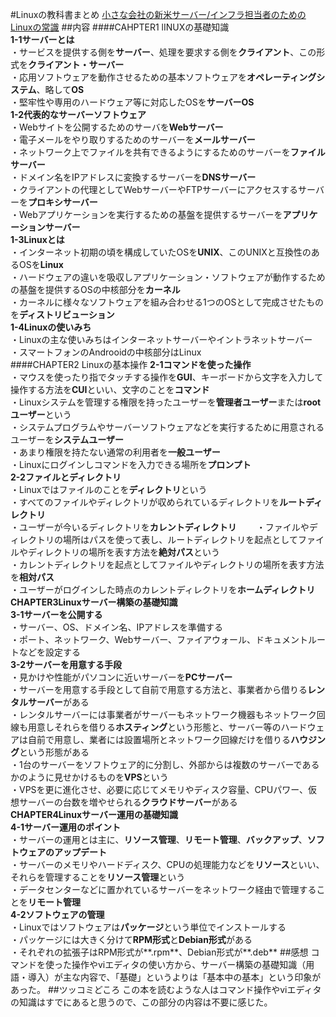 #Linuxの教科書まとめ
[小さな会社の新米サーバー/インフラ担当者のためのLinuxの常識](http://www.socym.co.jp/book/942)
##内容
####CAHPTER1 lINUXの基礎知識  
**1-1サーバーとは**  
・サービスを提供する側を**サーバー**、処理を要求する側を**クライアント**、この形式を**クライアント・サーバー**  
・応用ソフトウェアを動作させるための基本ソフトウェアを**オペレーティングシステム**、略して**OS**  
・堅牢性や専用のハードウェア等に対応したOSを**サーバーOS**  
**1-2代表的なサーバーソフトウェア**  
・Webサイトを公開するためのサーバを**Webサーバー**  
・電子メールをやり取りするためのサーバーを**メールサーバー**  
・ネットワーク上でファイルを共有できるようにするためのサーバーを**ファイルサーバー**  
・ドメイン名をIPアドレスに変換するサーバーを**DNSサーバー**  
・クライアントの代理としてWebサーバーやFTPサーバーにアクセスするサーバーを**プロキシサーバー**  
・Webアプリケーションを実行するための基盤を提供するサーバーを**アプリケーションサーバー**  
**1-3Linuxとは**  
・インターネット初期の頃を構成していたOSを**UNIX**、このUNIXと互換性のあるOSを**Linux**  
・ハードウェアの違いを吸収しアプリケーション・ソフトウェアが動作するための基盤を提供するOSの中核部分を**カーネル**  
・カーネルに様々なソフトウェアを組み合わせる1つのOSとして完成させたものを**ディストリビューション**  
**1-4Linuxの使いみち**  
・Linuxの主な使いみちはインターネットサーバーやイントラネットサーバー  
・スマートフォンのAndrooidの中核部分はLinux  
####CHAPTER2 Linuxの基本操作
**2-1コマンドを使った操作**  
・マウスを使ったり指でタッチする操作を**GUI**、キーボードから文字を入力して操作する方法を**CUI**といい、文字のことを**コマンド**  
・Linuxシステムを管理する権限を持ったユーザーを**管理者ユーザー**または**rootユーザー**という  
・システムプログラムやサーバーソフトウェアなどを実行するために用意されるユーザーを**システムユーザー**  
・あまり権限を持たない通常の利用者を**一般ユーザー**  
・Linuxにログインしコマンドを入力できる場所を**プロンプト**  
**2-2ファイルとディレクトリ**  
・Linuxではファイルのことを**ディレクトリ**という  
・すべてのファイルやディレクトリが収められているディレクトリを**ルートディレクトリ**  
・ユーザーが今いるディレクトリを**カレントディレクトリ**　　
・ファイルやディレクトリの場所はパスを使って表し、ルートディレクトリを起点としてファイルやディレクトリの場所を表す方法を**絶対パス**という  
・カレントディレクトリを起点としてファイルやディレクトリの場所を表す方法を**相対パス**  
・ユーザーがログインした時点のカレントディレクトリを**ホームディレクトリ**  
**CHAPTER3Linuxサーバー構築の基礎知識**  
**3-1サーバーを公開する**  
・サーバー、OS、ドメイン名、IPアドレスを準備する  
・ポート、ネットワーク、Webサーバー、ファイアウォール、ドキュメントルートなどを設定する  
**3-2サーバーを用意する手段**  
・見かけや性能がパソコンに近いサーバーを**PCサーバー**  
・サーバーを用意する手段として自前で用意する方法と、事業者から借りる**レンタルサーバー**がある  
・レンタルサーバーには事業者がサーバーもネットワーク機器もネットワーク回線も用意しそれらを借りる**ホスティング**という形態と、サーバー等のハードウェアは自前で用意し、業者には設置場所とネットワーク回線だけを借りる**ハウジング**という形態がある  
・1台のサーバーをソフトウェア的に分割し、外部からは複数のサーバーであるかのように見せかけるものを**VPS**という  
・VPSを更に進化させ、必要に応じてメモリやディスク容量、CPUパワー、仮想サーバーの台数を増やせられる**クラウドサーバー**がある  
**CHAPTER4Linuxサーバー運用の基礎知識**  
**4-1サーバー運用のポイント**  
・サーバーの運用とは主に、**リソース管理**、**リモート管理**、**バックアップ**、**ソフトウェアのアップデート**  
・サーバーのメモリやハードディスク、CPUの処理能力などを**リソース**といい、それらを管理することを**リソース管理**という  
・データセンターなどに置かれているサーバーをネットワーク経由で管理することを**リモート管理**  
**4-2ソフトウェアの管理**  
・Linuxではソフトウェアは**パッケージ**という単位でインストールする  
・パッケージには大きく分けて**RPM形式**と**Debian形式**がある  
・それぞれの拡張子はRPM形式が**.rpm**、Debian形式が**.deb**
##感想
コマンドを使った操作やviエディタの使い方から、サーバー構築の基礎知識（用語・導入）が主な内容で、「基礎」というよりは「基本中の基本」という印象があった。
##ツッコミどころ
この本を読むような人はコマンド操作やviエディタの知識はすでにあると思うので、この部分の内容は不要に感じた。

